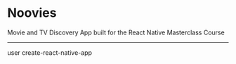 # Noovies

Movie and TV Discovery App built for the React Native Masterclass Course

---

user create-react-native-app